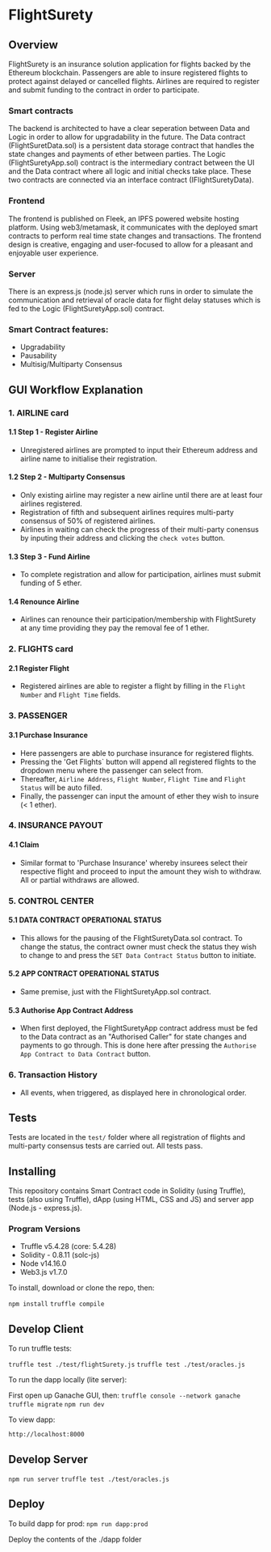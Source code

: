 # FlightSurety

## Overview
FlightSurety is an insurance solution application for flights backed by the Ethereum blockchain. Passengers are able to insure registered flights to protect against delayed or cancelled flights. Airlines are required to register and submit funding to the contract in order to participate. 

### Smart contracts
The backend is architected to have a clear seperation between Data and Logic in order to allow for upgradability in the future. The Data contract (FlightSuretData.sol) is a persistent data storage contract that handles the state changes and payments of ether between parties. The Logic (FlightSuretyApp.sol) contract is the intermediary contract between the UI and the Data contract where all logic and initial checks take place. These two contracts are connected via an interface contract (IFlightSuretyData). 

### Frontend 
The frontend is published on Fleek, an IPFS powered website hosting platform. Using web3/metamask, it communicates with the deployed smart contracts to perform real time state changes and transactions. The frontend design is creative, engaging and user-focused to allow for a pleasant and enjoyable user experience. 

### Server
There is an express.js (node.js) server which runs in order to simulate the communication and retrieval of oracle data for flight delay statuses which is fed to the Logic (FlightSuretyApp.sol) contract. 

### Smart Contract features:
- Upgradability 
- Pausability
- Multisig/Multiparty Consensus


## GUI Workflow Explanation

### 1. AIRLINE card
#### 1.1 Step 1 - Register Airline
- Unregistered airlines are prompted to input their Ethereum address and airline name to initialise their registration. 
#### 1.2 Step 2 - Multiparty Consensus
- Only existing airline may register a new airline until there are at least four airlines registered. 
- Registration of fifth and subsequent airlines requires multi-party consensus of 50% of registered airlines. 
- Airlines in waiting can check the progress of their multi-party conensus by inputing their address and clicking the `check votes` button. 
#### 1.3 Step 3 - Fund Airline 
- To complete registration and allow for participation, airlines must submit funding of 5 ether. 
#### 1.4 Renounce Airline
-  Airlines can renounce their participation/membership with FlightSurety at any time providing they pay the removal fee of 1 ether.

### 2. FLIGHTS card 
#### 2.1 Register Flight
- Registered airlines are able to register a flight by filling in the `Flight Number` and `Flight Time` fields. 

### 3. PASSENGER
#### 3.1 Purchase Insurance
- Here passengers are able to purchase insurance for registered flights. 
- Pressing the 'Get Flights` button will append all registered flights to the dropdown menu where the passenger can select from.
- Thereafter, `Airline Address`, `Flight Number`, `Flight Time` and `Flight Status` will be auto filled. 
- Finally, the passenger can input the amount of ether they wish to insure (< 1 ether).

### 4. INSURANCE PAYOUT
#### 4.1 Claim 
- Similar format to 'Purchase Insurance' whereby insurees select their respective flight and proceed to input the amount they wish to withdraw. All or partial withdraws are allowed.

### 5. CONTROL CENTER
#### 5.1 DATA CONTRACT OPERATIONAL STATUS
- This allows for the pausing of the FlightSuretyData.sol contract. To change the status, the contract owner must check the status they wish to change to and press the `SET Data Contract Status` button to initiate. 
#### 5.2 APP CONTRACT OPERATIONAL STATUS
- Same premise, just with the FlightSuretyApp.sol contract. 
#### 5.3 Authorise App Contract Address
- When first deployed, the FlightSuretyApp contract address must be fed to the Data contract as an "Authorised Caller" for state changes and payments to go through. This is done here after pressing the `Authorise App Contract to Data Contract` button.

### 6. Transaction History
- All events, when triggered, as displayed here in chronological order. 


## Tests 
Tests are located in the `test/` folder where all registration of flights and multi-party consensus tests are carried out. All tests pass. 


## Installing

This repository contains Smart Contract code in Solidity (using Truffle), tests (also using Truffle), dApp (using HTML, CSS and JS) and server app (Node.js - express.js).

### Program Versions
- Truffle v5.4.28 (core: 5.4.28)
- Solidity - 0.8.11 (solc-js)
- Node v14.16.0
- Web3.js v1.7.0

To install, download or clone the repo, then:

`npm install`
`truffle compile`

## Develop Client

To run truffle tests:

`truffle test ./test/flightSurety.js`
`truffle test ./test/oracles.js`

To run the dapp locally (lite server):

First open up Ganache GUI, then: 
`truffle console --network ganache`
`truffle migrate`
`npm run dev`

To view dapp:

`http://localhost:8000`

## Develop Server

`npm run server`
`truffle test ./test/oracles.js`

## Deploy

To build dapp for prod:
`npm run dapp:prod`

Deploy the contents of the ./dapp folder